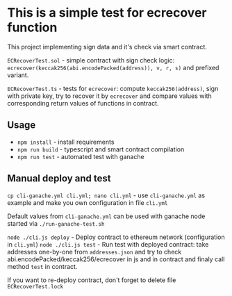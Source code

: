 This is a simple test for ecrecover function
============================================

This project implementing sign data and it's check via smart contract.

`ECRecoverTest.sol` - simple contract with sign check logic: `ecrecover(keccak256(abi.encodePacked(address)), v, r, s)` and prefixed variant.

`ECRecoverTest.ts` - tests for `ecrecover`: compute `keccak256(address)`, sign with private key, try to recover 
it by `ecrecover` and compare values with corresponding return values of functions in contract.

Usage
-----

* `npm install` - install requirements
* `npm run build` - typescript and smart contract compilation
* `npm run test` - automated test with ganache

Manual deploy and test
----------------------

`cp cli-ganache.yml cli.yml; nano cli.yml` - use `cli-ganache.yml` as example and make you own configuration in file `cli.yml`

Default values from `cli-ganache.yml` can be used with ganache node started via `./run-ganache-test.sh`

`node ./cli.js deploy` - Deploy contract to ethereum network (configuration in `cli.yml`)
`node ./cli.js test` - Run test with deployed contract: take addresses one-by-one from `addresses.json` and try to check abi.encodePacked/keccak256/ecrecover in js and in contract and finaly call method `test` in contract.

If you want to re-deploy contract, don't forget to delete file `ECRecoverTest.lock`

